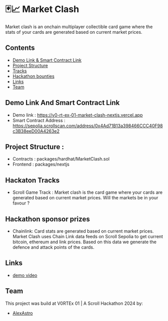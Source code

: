 # 🃏📈 Market Clash

Market clash is an onchain multiplayer collectible card game where the stats of your cards are generated based on current market prices.


## Contents

- [Demo Link & Smart Contract Link](#demo-link-and-smart-contract-link)
- [Project Structure](#project-structure)
- [Tracks](#hackaton-tracks)
- [Hackathon bounties](#hackathon-bounties)
- [Links](#links)
- [Team](#team)


## Demo Link And Smart Contract Link

- Demo link : https://v0-rt-ex-01-market-clash-nextjs.vercel.app
- Smart Contract Address : https://sepolia.scrollscan.com/address/0x4Ad71B13a398466CCC40F98c3B38eeD00A4263e2


## Project Structure : 

- Contracts : packages/hardhat/MarketClash.sol
- Frontend : packages/nextjs

## Hackaton Tracks

- Scroll Game Track : Market clash is the card game where your cards are generated based on current market prices. Will the markets be in your favour ? 

## Hackathon sponsor prizes


- Chainlink: Card stats are generated based on current market prices. Market Clash uses Chain Link data feeds on Scroll Sepolia to get current bitcoin, ethereum and link prices. Based on this data we generate the defence and attack points of the cards.


## Links

- [demo video](https://youtu.be/JwjeaxzbU3k)

## Team

This project was build at V0RTEx 01 | A Scroll Hackathon 2024 by:

- [AlexAstro](https://x.com/_alexastro/)
